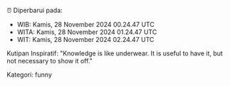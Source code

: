 ⏰ Diperbarui pada:
- WIB: Kamis, 28 November 2024 00.24.47 UTC
- WITA: Kamis, 28 November 2024 01.24.47 UTC
- WIT: Kamis, 28 November 2024 02.24.47 UTC

Kutipan Inspiratif:
"Knowledge is like underwear. It is useful to have it, but not necessary to show it off."


Kategori: funny

